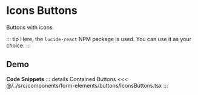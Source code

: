 # Icons Buttons

Buttons with icons.

::: tip
Here, the `lucide-react` NPM package is used. You can use it as your choice.
:::

## Demo

<div ref="el" />

<script setup>
import { createElement } from 'react'
import { createRoot } from 'react-dom/client'
import { ref, onMounted } from 'vue'
import IconsButtons from '../../../../src/components/form-elements/buttons/IconsButtons.tsx'

const el = ref()

onMounted(() => {
   const root = createRoot(el.value)
   root.render(createElement(IconsButtons, {}, null))
})
</script>

**Code Snippets**
::: details Contained Buttons
<<< @/../src/components/form-elements/buttons/IconsButtons.tsx
:::
